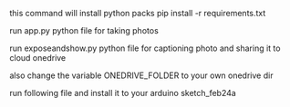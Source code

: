 this command will install python packs
pip install -r requirements.txt

run app.py python file for taking photos

run exposeandshow.py python file for captioning photo and sharing it to cloud onedrive

also change the variable ONEDRIVE_FOLDER to your own onedrive dir

run following file and install it to your arduino
sketch_feb24a